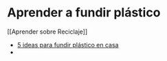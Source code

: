 # Aprender a fundir plástico

[[Aprender sobre Reciclaje]]

* [5 ideas para fundir plástico en casa](https://www.youtube.com/watch?v=2UJuNDuTSYM)
* 
